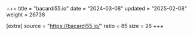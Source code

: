 +++
title = "bacardi55.io"
date = "2024-03-08"
updated = "2025-02-08"
weight = 26738

[extra]
source = "https://bacardi55.io/"
ratio = 85
size = 26
+++

